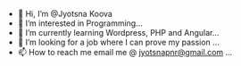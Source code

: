 - 👋 Hi, I’m @Jyotsna Koova
- 👀 I’m interested in Programming...
- 🌱 I’m currently learning Wordpress, PHP and Angular...
- 💞️ I’m looking for a job where I can prove my passion ...
- 📫 How to reach me email me @ jyotsnapnr@gmail.com ...

<!---
Jyotsnapnr/Jyotsnapnr is a ✨ special ✨ repository because its `README.md` (this file) appears on your GitHub profile.
You can click the Preview link to take a look at your changes.
--->
